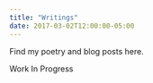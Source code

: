 ```yaml
---
title: "Writings"
date: 2017-03-02T12:00:00-05:00
---
```

Find my poetry and blog posts here.

Work In Progress